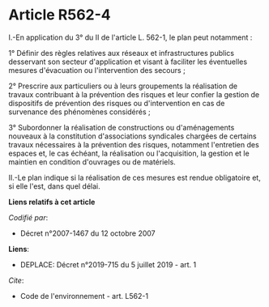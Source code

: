 # Article R562-4

I.-En application du 3° du II de l'article L. 562-1, le plan peut notamment : 

1° Définir des règles relatives aux réseaux et infrastructures publics desservant son secteur d'application et visant à
faciliter les éventuelles mesures d'évacuation ou l'intervention des secours ; 

2° Prescrire aux particuliers ou à leurs groupements la réalisation de travaux contribuant à la prévention des risques et
leur confier la gestion de dispositifs de prévention des risques ou d'intervention en cas de survenance des phénomènes
considérés ; 

3° Subordonner la réalisation de constructions ou d'aménagements nouveaux à la constitution d'associations syndicales
chargées de certains travaux nécessaires à la prévention des risques, notamment l'entretien des espaces et, le cas échéant,
la réalisation ou l'acquisition, la gestion et le maintien en condition d'ouvrages ou de matériels. 

II.-Le plan indique si la réalisation de ces mesures est rendue obligatoire et, si elle l'est, dans quel délai.

**Liens relatifs à cet article**

_Codifié par_:

  - Décret n°2007-1467 du 12 octobre 2007

**Liens**:

  - DEPLACE: Décret n°2019-715 du 5 juillet 2019 - art. 1

_Cite_:

  - Code de l'environnement - art. L562-1
